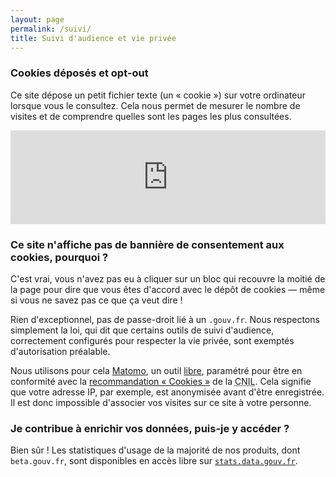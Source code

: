 ```yaml
---
layout: page
permalink: /suivi/
title: Suivi d'audience et vie privée
---
```


### Cookies déposés et opt-out

Ce site dépose un petit fichier texte (un « cookie ») sur votre ordinateur lorsque vous le consultez. Cela nous permet de mesurer le nombre de visites et de comprendre quelles sont les pages les plus consultées.

<iframe frameborder="0" scrolling="no" marginheight="0" marginwidth="0" class="optout ui raised segment" src="https://stats.data.gouv.fr/index.php?module=CoreAdminHome&action=optOut&language=fr" width="100%"></iframe>

### Ce site n'affiche pas de bannière de consentement aux cookies, pourquoi ?

C'est vrai, vous n'avez pas eu à cliquer sur un bloc qui recouvre la moitié de la page pour dire que vous êtes d'accord avec le dépôt de cookies — même si vous ne savez pas ce que ça veut dire !

Rien d'exceptionnel, pas de passe-droit lié à un `.gouv.fr`. Nous respectons simplement la loi, qui dit que certains outils de suivi d'audience, correctement configurés pour respecter la vie privée, sont exemptés d'autorisation préalable.

Nous utilisons pour cela [Matomo](https://matomo.org/), un outil [libre](https://matomo.org/free-software/), paramétré pour être en conformité avec la [recommandation « Cookies »](https://www.cnil.fr/fr/solutions-pour-la-mesure-daudience) de la <abbr title="Commission Nationale de l'Informatique et des Libertés">CNIL</abbr>. Cela signifie que votre adresse IP, par exemple, est anonymisée avant d'être enregistrée. Il est donc impossible d'associer vos visites sur ce site à votre personne.


### Je contribue à enrichir vos données, puis-je y accéder ?

Bien sûr ! Les statistiques d'usage de la majorité de nos produits, dont `beta.gouv.fr`, sont disponibles en accès libre sur [`stats.data.gouv.fr`](https://stats.data.gouv.fr/index.php?module=CoreHome&action=index&idSite=21&period=range&date=previous30#?module=VisitsSummary&action=index&idSite=21&period=range&date=previous30).
